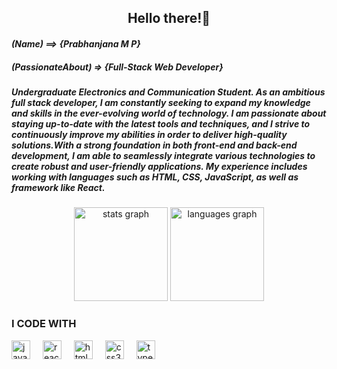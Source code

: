 <h2 align="center">Hello there!👋 </h2>
<h4> <i>  (Name) ==> {Prabhanjana M P} </i> </B> </h4>
  <h5><i> (PassionateAbout) =>  {Full-Stack Web Developer} </i></h5>
  

<h5> Undergraduate Electronics and Communication Student. As an ambitious full stack developer, I am constantly seeking to expand my knowledge and skills in the ever-evolving world of technology. I am passionate about staying up-to-date with the latest tools and techniques, and I strive to continuously improve my abilities in order to deliver high-quality solutions.With a strong foundation in both front-end and back-end development, I am able to seamlessly integrate various technologies to create robust and user-friendly applications. My experience includes working with languages such as HTML, CSS, JavaScript, as well as framework like React. </h5>
  

###

<div align="center">
  <img src="https://github-readme-stats.vercel.app/api?username=Prabhanjana-hebbar&hide_title=false&hide_rank=false&show_icons=true&include_all_commits=true&count_private=true&disable_animations=false&theme=dracula&locale=en&hide_border=false" height="150" alt="stats graph"  />
  <img src="https://github-readme-stats.vercel.app/api/top-langs?username=Prabhanjana-hebbar&locale=en&hide_title=false&layout=compact&card_width=320&langs_count=5&theme=dracula&hide_border=false" height="150" alt="languages graph"  />
</div>



### I CODE WITH

<div align="left">
  <img src="https://cdn.jsdelivr.net/gh/devicons/devicon/icons/javascript/javascript-original.svg" height="30" alt="javascript logo"  />
  <img width="12" />
  <img src="https://cdn.jsdelivr.net/gh/devicons/devicon/icons/react/react-original.svg" height="30" alt="react logo"  />
  <img width="12" />
  <img src="https://cdn.jsdelivr.net/gh/devicons/devicon/icons/html5/html5-original.svg" height="30" alt="html5 logo"  />
  <img width="12" />
  <img src="https://cdn.jsdelivr.net/gh/devicons/devicon/icons/css3/css3-original.svg" height="30" alt="css3 logo"  />
  <img width="12" />
  <img src="https://cdn.jsdelivr.net/gh/devicons/devicon/icons/typescript/typescript-original.svg" height="30" alt="typescript logo"  />
  <img width="12" />


</div>



 


